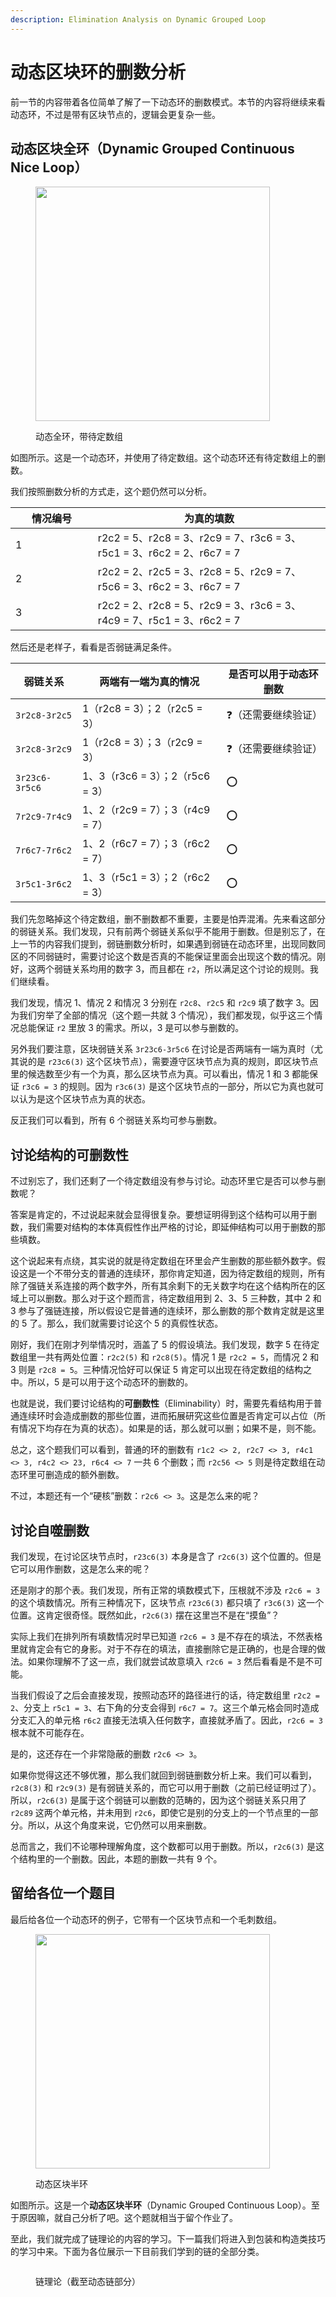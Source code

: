 ```yaml
---
description: Elimination Analysis on Dynamic Grouped Loop
---
```


# 动态区块环的删数分析

前一节的内容带着各位简单了解了一下动态环的删数模式。本节的内容将继续来看动态环，不过是带有区块节点的，逻辑会更复杂一些。

## 动态区块全环（Dynamic Grouped Continuous Nice Loop） <a href="#dynamic-grouped-continuous-nice-loop" id="dynamic-grouped-continuous-nice-loop"></a>

<figure><img src="../../.gitbook/assets/images_0387.png" alt="" width="375"><figcaption><p>动态全环，带待定数组</p></figcaption></figure>

如图所示。这是一个动态环，并使用了待定数组。这个动态环还有待定数组上的删数。

我们按照删数分析的方式走，这个题仍然可以分析。

<table><thead><tr><th width="115.86663818359375">情况编号</th><th>为真的填数</th></tr></thead><tbody><tr><td>1</td><td>r2c2 = 5、r2c8 = 3、r2c9 = 7、r3c6 = 3、r5c1 = 3、r6c2 = 2、r6c7 = 7</td></tr><tr><td>2</td><td>r2c2 = 2、r2c5 = 3、r2c8 = 5、r2c9 = 7、r5c6 = 3、r6c2 = 3、r6c7 = 7</td></tr><tr><td>3</td><td>r2c2 = 2、r2c8 = 5、r2c9 = 3、r3c6 = 3、r4c9 = 7、r5c1 = 3、r6c2 = 7</td></tr></tbody></table>

然后还是老样子，看看是否弱链满足条件。

| 弱链关系           | 两端有一端为真的情况                | 是否可以用于动态环删数 |
| -------------- | ------------------------- | ----------- |
| `3r2c8-3r2c5`  | 1（r2c8 = 3）；2（r2c5 = 3）   | ❓（还需要继续验证）  |
| `3r2c8-3r2c9`  | 1（r2c8 = 3）；3（r2c9 = 3）   | ❓（还需要继续验证）  |
| `3r23c6-3r5c6` | 1、3（r3c6 = 3）；2（r5c6 = 3） | ⭕           |
| `7r2c9-7r4c9`  | 1、2（r2c9 = 7）；3（r4c9 = 7） | ⭕           |
| `7r6c7-7r6c2`  | 1、2（r6c7 = 7）；3（r6c2 = 7） | ⭕           |
| `3r5c1-3r6c2`  | 1、3（r5c1 = 3）；2（r6c2 = 3） | ⭕           |

我们先忽略掉这个待定数组，删不删数都不重要，主要是怕弄混淆。先来看这部分的弱链关系。我们发现，只有前两个弱链关系似乎不能用于删数。但是别忘了，在上一节的内容我们提到，弱链删数分析时，如果遇到弱链在动态环里，出现同数同区的不同弱链时，需要讨论这个数是否真的不能保证里面会出现这个数的情况。刚好，这两个弱链关系均用的数字 3，而且都在 `r2`，所以满足这个讨论的规则。我们继续看。

我们发现，情况 1、情况 2 和情况 3 分别在 `r2c8`、`r2c5` 和 `r2c9` 填了数字 3。因为我们穷举了全部的情况（这个题一共就 3 个情况），我们都发现，似乎这三个情况总能保证 `r2` 里放 3 的需求。所以，3 是可以参与删数的。

另外我们要注意，区块弱链关系 `3r23c6-3r5c6` 在讨论是否两端有一端为真时（尤其说的是 `r23c6(3)` 这个区块节点），需要遵守区块节点为真的规则，即区块节点里的候选数至少有一个为真，那么区块节点为真。可以看出，情况 1 和 3 都能保证 `r3c6 = 3` 的规则。因为 `r3c6(3)` 是这个区块节点的一部分，所以它为真也就可以认为是这个区块节点为真的状态。

反正我们可以看到，所有 6 个弱链关系均可参与删数。

## 讨论结构的可删数性 <a href="#eliminability-of-grouped-patterns" id="eliminability-of-grouped-patterns"></a>

不过别忘了，我们还剩了一个待定数组没有参与讨论。动态环里它是否可以参与删数呢？

答案是肯定的，不过说起来就会显得很复杂。要想证明得到这个结构可以用于删数，我们需要对结构的本体真假性作出严格的讨论，即延伸结构可以用于删数的那些填数。

这个说起来有点绕，其实说的就是待定数组在环里会产生删数的那些额外数字。假设这是一个不带分支的普通的连续环，那你肯定知道，因为待定数组的规则，所有除了强链关系连接的两个数字外，所有其余剩下的无关数字均在这个结构所在的区域上可以删数。那么对于这个题而言，待定数组用到 2、3、5 三种数，其中 2 和 3 参与了强链连接，所以假设它是普通的连续环，那么删数的那个数肯定就是这里的 5 了。那么，我们就需要讨论这个 5 的真假性状态。

刚好，我们在刚才列举情况时，涵盖了 5 的假设填法。我们发现，数字 5 在待定数组里一共有两处位置：`r2c2(5)` 和 `r2c8(5)`。情况 1 是 `r2c2 = 5`，而情况 2 和 3 则是 `r2c8 = 5`。三种情况恰好可以保证 5 肯定可以出现在待定数组的结构之中。所以，5 是可以用于这个动态环的删数的。

也就是说，我们要讨论结构的**可删数性**（Eliminability）时，需要先看结构用于普通连续环时会造成删数的那些位置，进而拓展研究这些位置是否肯定可以占位（所有情况下均存在为真的状态）。如果是的话，那么就可以删；如果不是，则不能。

总之，这个题我们可以看到，普通的环的删数有 `r1c2 <> 2, r2c7 <> 3, r4c1 <> 3, r4c2 <> 23, r6c4 <> 7` 一共 6 个删数；而 `r2c56 <> 5` 则是待定数组在动态环里可删造成的额外删数。

不过，本题还有一个“硬核”删数：`r2c6 <> 3`。这是怎么来的呢？

## 讨论自噬删数 <a href="#eliminability-on-cannibalism-in-grouped-nodes" id="eliminability-on-cannibalism-in-grouped-nodes"></a>

我们发现，在讨论区块节点时，`r23c6(3)` 本身是含了 `r2c6(3)` 这个位置的。但是它可以用作删数，这是怎么来的呢？

还是刚才的那个表。我们发现，所有正常的填数模式下，压根就不涉及 `r2c6 = 3` 的这个填数情况。所有三种情况下，区块节点 `r23c6(3)` 都只填了 `r3c6(3)` 这一个位置。这肯定很奇怪。既然如此，`r2c6(3)` 摆在这里岂不是在“摸鱼”？

实际上我们在排列所有填数情况时早已知道 `r2c6 = 3` 是不存在的填法，不然表格里就肯定会有它的身影。对于不存在的填法，直接删除它是正确的，也是合理的做法。如果你理解不了这一点，我们就尝试故意填入 `r2c6 = 3` 然后看看是不是不可能。

当我们假设了之后会直接发现，按照动态环的路径进行的话，待定数组里 `r2c2 = 2`、分支上 `r5c1 = 3`、右下角的分支会得到 `r6c7 = 7`。这三个单元格会同时造成分支汇入的单元格 `r6c2` 直接无法填入任何数字，直接就矛盾了。因此，`r2c6 = 3` 根本就不可能存在。

是的，这还存在一个非常隐蔽的删数 `r2c6 <> 3`。

如果你觉得这还不够优雅，那么我们就回到弱链删数分析上来。我们可以看到，`r2c8(3)` 和 `r2c9(3)` 是有弱链关系的，而它可以用于删数（之前已经证明过了）。所以，`r2c6(3)` 是属于这个弱链可以删数的范畴的，因为这个弱链关系只用了 `r2c89` 这两个单元格，并未用到 `r2c6`，即使它是别的分支上的一个节点里的一部分。所以，从这个角度来说，它仍然可以用来删数。

总而言之，我们不论哪种理解角度，这个数都可以用于删数。所以，`r2c6(3)` 是这个结构里的一个删数。因此，本题的删数一共有 9 个。

## 留给各位一个题目 <a href="#the-last-puzzle-in-this-passage" id="the-last-puzzle-in-this-passage"></a>

最后给各位一个动态环的例子，它带有一个区块节点和一个毛刺数组。

<figure><img src="../../.gitbook/assets/images_0388.png" alt="" width="375"><figcaption><p>动态区块半环</p></figcaption></figure>

如图所示。这是一个**动态区块半环**（Dynamic Grouped Continuous Loop）。至于原因嘛，就自己分析了吧。这个题就相当于留个作业了。

至此，我们就完成了链理论的内容的学习。下一篇我们将进入到包装和构造类技巧的学习中来。下面为各位展示一下目前我们学到的链的全部分类。

<figure><img src="../../.gitbook/assets/链理论.png" alt=""><figcaption><p>链理论（截至动态链部分）</p></figcaption></figure>

